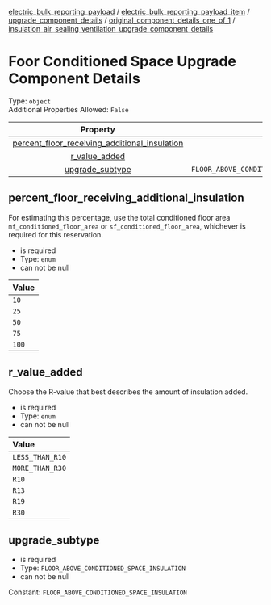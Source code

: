 


  
[electric_bulk_reporting_payload](electric_bulk_reporting_payload.md) / [electric_bulk_reporting_payload_item](electric_bulk_reporting_payload_item.md) / [upgrade_component_details](upgrade_component_details.md) / [original_component_details_one_of_1](original_component_details_one_of_1.md) / [insulation_air_sealing_ventilation_upgrade_component_details](insulation_air_sealing_ventilation_upgrade_component_details.md)
# Foor Conditioned Space Upgrade Component Details
  
Type: `object`  
Additional Properties Allowed: `False`  
  

|Property|Type|Required|Format|Title|
| :---: | :---: | :---: | :---: | :---: |
|[percent_floor_receiving_additional_insulation](#percent_floor_receiving_additional_insulation)|`enum`|:white_check_mark:|||
|[r_value_added](#r_value_added)|`enum`|:white_check_mark:|||
|[upgrade_subtype](#upgrade_subtype)|`FLOOR_ABOVE_CONDITIONED_SPACE_INSULATION`|:white_check_mark:|||

## percent_floor_receiving_additional_insulation
  
For estimating this percentage, use the total conditioned floor area `mf_conditioned_floor_area` or `sf_conditioned_floor_area`, whichever is required for this reservation.  
  

- is required
- Type: `enum`
- can not be null
  

|Value|
| :--- |
|`10`|
|`25`|
|`50`|
|`75`|
|`100`|

## r_value_added
  
Choose the R-value that best describes the amount of insulation added.  
  

- is required
- Type: `enum`
- can not be null
  

|Value|
| :--- |
|`LESS_THAN_R10`|
|`MORE_THAN_R30`|
|`R10`|
|`R13`|
|`R19`|
|`R30`|

## upgrade_subtype
  
  
  

- is required
- Type: `FLOOR_ABOVE_CONDITIONED_SPACE_INSULATION`
- can not be null
  
Constant: `FLOOR_ABOVE_CONDITIONED_SPACE_INSULATION`